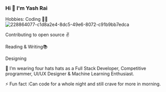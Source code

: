 ### Hi 👋 I'm Yash Rai

Hobbies:
Coding 👨‍💻
![228864077-c1d8a2e4-8dc5-49e6-8072-c91b9bb7edca](https://github.com/Yashraiii/Yashraiii/assets/95048730/39010fde-3fa1-4711-a19f-7359a2f18981)

Contributing to open source ✌️

Reading & Writing📚

Designing

🌱 I’m wearing four hats hats as a Full Stack Developer, Competitive programmer, UI/UX Designer & Machine Learning Enthusiast.

⚡ Fun fact :Can code for a whole night and still crave for more in morning.
